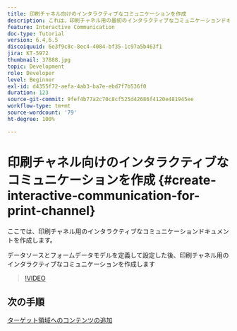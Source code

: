 ```yaml
---
title: 印刷チャネル向けのインタラクティブなコミュニケーションを作成
description: これは、印刷チャネル用の最初のインタラクティブなコミュニケーションドキュメントを作成するためのマルチパートチュートリアルの第 6 部です。 ここでは、印刷チャネル用のインタラクティブなコミュニケーションドキュメントを作成します。
feature: Interactive Communication
doc-type: Tutorial
version: 6.4,6.5
discoiquuid: 6e3f9c8c-8ec4-4084-bf35-1c97a5b463f1
jira: KT-5972
thumbnail: 37888.jpg
topic: Development
role: Developer
level: Beginner
exl-id: d4355f72-aefa-4ab3-ba7e-ebd7f7b536f0
duration: 123
source-git-commit: 9fef4b77a2c70c8cf525d42686f4120e481945ee
workflow-type: tm+mt
source-wordcount: '79'
ht-degree: 100%

---
```


# 印刷チャネル向けのインタラクティブなコミュニケーションを作成 {#create-interactive-communication-for-print-channel}

ここでは、印刷チャネル用のインタラクティブなコミュニケーションドキュメントを作成します。

データソースとフォームデータモデルを定義して設定した後、印刷チャネル用のインタラクティブなコミュニケーションを作成します

>[!VIDEO](https://video.tv.adobe.com/v/37888?quality=12&learn=on)

## 次の手順

[ターゲット領域へのコンテンツの追加](./add-content-to-target-areas.md)
